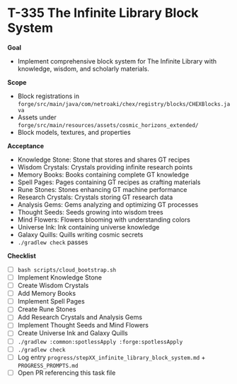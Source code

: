 # T-335 The Infinite Library Block System

**Goal**

- Implement comprehensive block system for The Infinite Library with knowledge, wisdom, and scholarly materials.

**Scope**

- Block registrations in `forge/src/main/java/com/netroaki/chex/registry/blocks/CHEXBlocks.java`
- Assets under `forge/src/main/resources/assets/cosmic_horizons_extended/`
- Block models, textures, and properties

**Acceptance**

- Knowledge Stone: Stone that stores and shares GT recipes
- Wisdom Crystals: Crystals providing infinite research points
- Memory Books: Books containing complete GT knowledge
- Spell Pages: Pages containing GT recipes as crafting materials
- Rune Stones: Stones enhancing GT machine performance
- Research Crystals: Crystals storing GT research data
- Analysis Gems: Gems analyzing and optimizing GT processes
- Thought Seeds: Seeds growing into wisdom trees
- Mind Flowers: Flowers blooming with understanding colors
- Universe Ink: Ink containing universe knowledge
- Galaxy Quills: Quills writing cosmic secrets
- `./gradlew check` passes

**Checklist**

- [ ] `bash scripts/cloud_bootstrap.sh`
- [ ] Implement Knowledge Stone
- [ ] Create Wisdom Crystals
- [ ] Add Memory Books
- [ ] Implement Spell Pages
- [ ] Create Rune Stones
- [ ] Add Research Crystals and Analysis Gems
- [ ] Implement Thought Seeds and Mind Flowers
- [ ] Create Universe Ink and Galaxy Quills
- [ ] `./gradlew :common:spotlessApply :forge:spotlessApply`
- [ ] `./gradlew check`
- [ ] Log entry `progress/stepXX_infinite_library_block_system.md` + `PROGRESS_PROMPTS.md`
- [ ] Open PR referencing this task file
